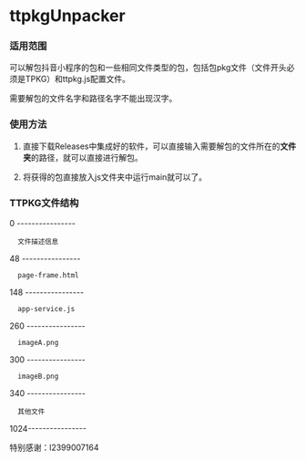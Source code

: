 # ttpkgUnpacker

### 适用范围

可以解包抖音小程序的包和一些相同文件类型的包，包括包pkg文件（文件开头必须是TPKG）和ttpkg.js配置文件。

需要解包的文件名字和路径名字不能出现汉字。

### 使用方法

1. 直接下载Releases中集成好的软件，可以直接输入需要解包的文件所在的**文件夹**的路径，就可以直接进行解包。

2. 将获得的包直接放入js文件夹中运行main就可以了。

### TTPKG文件结构

0   ----------------

      文件描述信息
      
48  ----------------

      page-frame.html
      
148 ----------------

      app-service.js
      
260 ----------------

      imageA.png
      
300 ----------------

      imageB.png
      
340 ----------------

      其他文件
      
1024----------------

特别感谢：l2399007164
